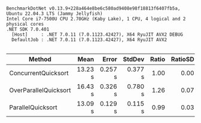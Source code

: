 ```

BenchmarkDotNet v0.13.9+228a464e8be6c580ad9408e98f18813f6407fb5a, Ubuntu 22.04.3 LTS (Jammy Jellyfish)
Intel Core i7-7500U CPU 2.70GHz (Kaby Lake), 1 CPU, 4 logical and 2 physical cores
.NET SDK 7.0.401
  [Host]     : .NET 7.0.11 (7.0.1123.42427), X64 RyuJIT AVX2 DEBUG
  DefaultJob : .NET 7.0.11 (7.0.1123.42427), X64 RyuJIT AVX2


```
| Method                | Mean    | Error   | StdDev  | Ratio | RatioSD |
|---------------------- |--------:|--------:|--------:|------:|--------:|
| ConcurrentQuicksort   | 13.23 s | 0.257 s | 0.377 s |  1.00 |    0.00 |
| OverParallelQuicksort | 16.43 s | 0.326 s | 0.780 s |  1.26 |    0.07 |
| ParallelQuicksort     | 13.09 s | 0.129 s | 0.115 s |  0.99 |    0.03 |
